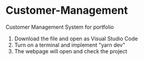# Customer-Management
Customer Management System for portfolio
1. Download the file and open as Visual Studio Code
2. Turn on a terminal and implement "yarn dev"
3. The webpage will open and check the project
